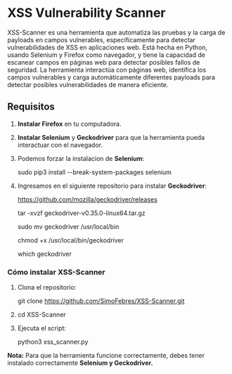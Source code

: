 # XSS Vulnerability Scanner

XSS-Scanner es una herramienta que automatiza las pruebas y la carga de payloads en campos vulnerables, específicamente para detectar vulnerabilidades de XSS en aplicaciones web. 
Está hecha en Python, usando Selenium y Firefox como navegador, y tiene la capacidad de escanear campos en páginas web para detectar posibles fallos de seguridad.
La herramienta interactúa con páginas web, identifica los campos vulnerables y carga automáticamente diferentes payloads para detectar posibles vulnerabilidades de manera eficiente.

## Requisitos

1. **Instalar Firefox** en tu computadora.
2. **Instalar Selenium** y **Geckodriver** para que la herramienta pueda interactuar con el navegador.
3. Podemos forzar la instalacion de **Selenium**: 

   sudo pip3 install --break-system-packages selenium

4. Ingresamos en el siguiente repositorio para instalar **Geckodriver**:

   https://github.com/mozilla/geckodriver/releases
   
   tar -xvzf geckodriver-v0.35.0-linux64.tar.gz
   
   sudo mv geckodriver /usr/local/bin
   
   chmod +x /usr/local/bin/geckodriver
   
   which geckodriver
      
### Cómo instalar XSS-Scanner

1. Clona el repositorio:

   git clone https://github.com/SimoFebres/XSS-Scanner.git

2. cd XSS-Scanner

3. Ejecuta el script:

   python3 xss_scanner.py
   
 **Nota:** Para que la herramienta funcione correctamente, debes tener instalado correctamente **Selenium y Geckodriver.**
